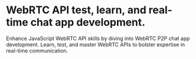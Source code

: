 # WebRTC API test, learn, and real-time chat app development.

Enhance JavaScript WebRTC API skills by diving into WebRTC P2P chat app development. Learn, test, and master WebRTC APIs to bolster expertise in real-time communication.
